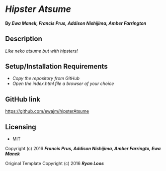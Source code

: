 # _Hipster Atsume_

#### By _Ewa Manek, Francis Prus, Addison Nishijima, Amber Farrington_

## Description

_Like neko atsume but with hipsters!_

## Setup/Installation Requirements

* _Copy the repository from GitHub_
* _Open the index.html file a browser of your choice_

## GitHub link

https://github.com/ewajm/hipsterAtsume

## Licensing

* MIT

Copyright (c) 2016 **_Francis Prus, Addison Nishijima, Amber Farringto, Ewa Manek_**

Original Template Copyright (c) 2016 **_Ryan Loos_**
